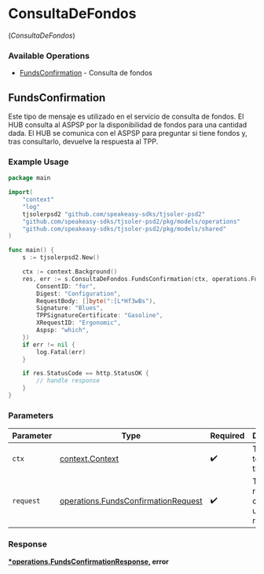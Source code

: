# ConsultaDeFondos
(*ConsultaDeFondos*)

### Available Operations

* [FundsConfirmation](#fundsconfirmation) - Consulta de fondos

## FundsConfirmation

Este tipo de mensaje es utilizado en el servicio de consulta de fondos. El HUB consulta al ASPSP por la disponibilidad de fondos para una cantidad dada. El HUB se comunica con el ASPSP para preguntar si tiene fondos y, tras consultarlo, devuelve la respuesta al TPP.

### Example Usage

```go
package main

import(
	"context"
	"log"
	tjsolerpsd2 "github.com/speakeasy-sdks/tjsoler-psd2"
	"github.com/speakeasy-sdks/tjsoler-psd2/pkg/models/operations"
	"github.com/speakeasy-sdks/tjsoler-psd2/pkg/models/shared"
)

func main() {
    s := tjsolerpsd2.New()

    ctx := context.Background()
    res, err := s.ConsultaDeFondos.FundsConfirmation(ctx, operations.FundsConfirmationRequest{
        ConsentID: "for",
        Digest: "Configuration",
        RequestBody: []byte(":[L*Hf3wBs"),
        Signature: "Blues",
        TPPSignatureCertificate: "Gasoline",
        XRequestID: "Ergonomic",
        Aspsp: "which",
    })
    if err != nil {
        log.Fatal(err)
    }

    if res.StatusCode == http.StatusOK {
        // handle response
    }
}
```

### Parameters

| Parameter                                                                                  | Type                                                                                       | Required                                                                                   | Description                                                                                |
| ------------------------------------------------------------------------------------------ | ------------------------------------------------------------------------------------------ | ------------------------------------------------------------------------------------------ | ------------------------------------------------------------------------------------------ |
| `ctx`                                                                                      | [context.Context](https://pkg.go.dev/context#Context)                                      | :heavy_check_mark:                                                                         | The context to use for the request.                                                        |
| `request`                                                                                  | [operations.FundsConfirmationRequest](../../models/operations/fundsconfirmationrequest.md) | :heavy_check_mark:                                                                         | The request object to use for the request.                                                 |


### Response

**[*operations.FundsConfirmationResponse](../../models/operations/fundsconfirmationresponse.md), error**

